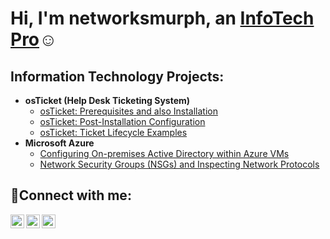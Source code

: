 <h1>Hi, I'm networksmurph, an <a href="https://linkedin.com/in/networksmurph">InfoTech Pro</a>☺</h1>

<h2> Information Technology Projects:</h2>

- <b>osTicket (Help Desk Ticketing System)</b>
  - [osTicket: Prerequisites and also Installation](https://github.com/networksmurph/osticket-prereqs)
  - [osTicket: Post-Installation Configuration](https://github.com/networksmurph/post-install-config)
  - [osTicket: Ticket Lifecycle Examples](https://github.com/networksmurph/ticket-lifecycle)
- <b>Microsoft Azure</b>
  - [Configuring On-premises Active Directory within Azure VMs](https://github.com/networksmurph/configure-ad)
  - [Network Security Groups (NSGs) and Inspecting Network Protocols](https://github.com/networksmurph/azure-network-protocols)

<h2>🤳Connect with me:</h2>

[<img align="left" alt="networksmurph | LinkedIn" width="22px" src="https://cdn.jsdelivr.net/npm/simple-icons@v3/icons/linkedin.svg" />][linkedin]
[<img align="left" alt="networksmurph | Instagram" width="22px" src="https://cdn.jsdelivr.net/npm/simple-icons@v3/icons/instagram.svg" />][instagram]
[<img align="left" alt="networksmurph | Twitter" width="22px" src="https://cdn.jsdelivr.net/npm/simple-icons@v3/icons/twitter.svg" />][twitter]

[twitter]: https://twitter.com/networksmurph
[instagram]: https://www.instagram.com/networksmurph
[linkedin]: https://linkedin.com/in/networksmurph

